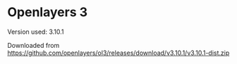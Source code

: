 # Openlayers 3
Version used: 3.10.1

Downloaded from https://github.com/openlayers/ol3/releases/download/v3.10.1/v3.10.1-dist.zip 
